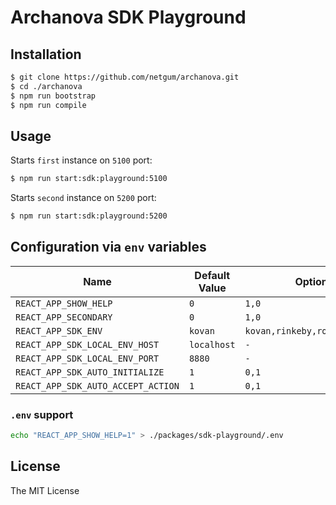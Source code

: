 # Archanova SDK Playground

## Installation

```bash
$ git clone https://github.com/netgum/archanova.git
$ cd ./archanova
$ npm run bootstrap
$ npm run compile
```

## Usage

Starts `first` instance on `5100` port:

```bash
$ npm run start:sdk:playground:5100
```

Starts `second` instance on `5200` port:

```bash
$ npm run start:sdk:playground:5200
```

## Configuration via `env` variables

| Name 	| Default Value 	| Options 	|
| --- | ---| ---|
| `REACT_APP_SHOW_HELP` 	| `0` 	| `1,0` 	|
| `REACT_APP_SECONDARY` 	| `0` 	| `1,0` 	|
| `REACT_APP_SDK_ENV` 	| `kovan` 	| `kovan,rinkeby,ropsten,local` 	|
| `REACT_APP_SDK_LOCAL_ENV_HOST` 	| `localhost` 	| `-` |
| `REACT_APP_SDK_LOCAL_ENV_PORT` 	| `8880` 	| `-` |
| `REACT_APP_SDK_AUTO_INITIALIZE` 	| `1` 	| `0,1` |
| `REACT_APP_SDK_AUTO_ACCEPT_ACTION` 	| `1` 	| `0,1` |

### `.env` support

```bash
echo "REACT_APP_SHOW_HELP=1" > ./packages/sdk-playground/.env
```

## License

The MIT License
